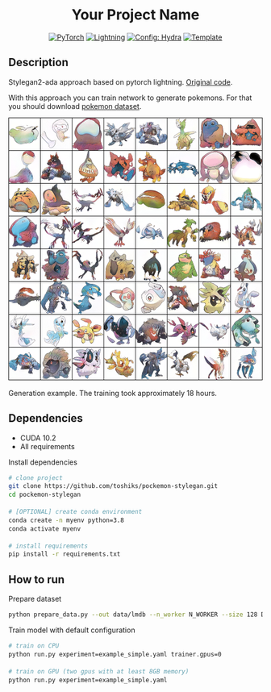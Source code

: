 <div align="center">

# Your Project Name

<a href="https://pytorch.org/get-started/locally/"><img alt="PyTorch" src="https://img.shields.io/badge/PyTorch-ee4c2c?logo=pytorch&logoColor=white"></a>
<a href="https://pytorchlightning.ai/"><img alt="Lightning" src="https://img.shields.io/badge/-Lightning-792ee5?logo=pytorchlightning&logoColor=white"></a>
<a href="https://hydra.cc/"><img alt="Config: Hydra" src="https://img.shields.io/badge/Config-Hydra-89b8cd"></a>
<a href="https://github.com/ashleve/lightning-hydra-template"><img alt="Template" src="https://img.shields.io/badge/-Lightning--Hydra--Template-017F2F?style=flat&logo=github&labelColor=gray"></a><br>

</div>

## Description

Stylegan2-ada approach based on pytorch lightning. [Original code](https://github.com/rosinality/stylegan2-pytorch). 

With this approach you can train network to generate pokemons. For that you should download [pokemon dataset](https://www.kaggle.com/kvpratama/pokemon-images-dataset).  

<p align="center">

<img alt="Example" src="static/example.png" width="521" height="521">

Generation example. The training took approximately 18 hours.

</p>

## Dependencies

* CUDA 10.2
* All requirements

Install dependencies

```bash
# clone project
git clone https://github.com/toshiks/pockemon-stylegan.git
cd pockemon-stylegan

# [OPTIONAL] create conda environment
conda create -n myenv python=3.8
conda activate myenv

# install requirements
pip install -r requirements.txt
```

## How to run

Prepare dataset

```bash
python prepare_data.py --out data/lmdb --n_worker N_WORKER --size 128 DATASET_PATH
```

Train model with default configuration

```bash
# train on CPU
python run.py experiment=example_simple.yaml trainer.gpus=0

# train on GPU (two gpus with at least 8GB memory)
python run.py experiment=example_simple.yaml
```